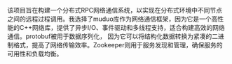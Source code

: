 该项目旨在构建一个分布式RPC网络通信系统，以实现在分布式环境中不同节点之间的远程过程调用。我选择了muduo库作为网络通信框架，因为它是一个高性能的C++网络库，提供了异步I/O、事件驱动和多线程支持，适合构建高效的网络通信。protobuf被用于数据序列化，
因为它可以将结构化数据转换为紧凑的二进制格式，提高了网络传输效率。Zookeeper则用于服务发现和管理，确保服务的可用性和负载均衡。
